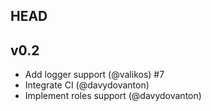 ## HEAD

## v0.2

* Add logger support (@valikos) #7
* Integrate CI (@davydovanton)
* Implement roles support (@davydovanton)
